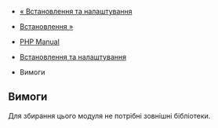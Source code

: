 - [« Встановлення та налаштування](mbstring.setup.md)
- [Встановлення »](mbstring.installation.md)

- [PHP Manual](index.md)
- [Встановлення та налаштування](mbstring.setup.md)
- Вимоги

## Вимоги

Для збирання цього модуля не потрібні зовнішні бібліотеки.
